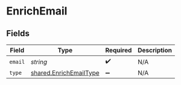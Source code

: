 # EnrichEmail


## Fields

| Field                                                            | Type                                                             | Required                                                         | Description                                                      |
| ---------------------------------------------------------------- | ---------------------------------------------------------------- | ---------------------------------------------------------------- | ---------------------------------------------------------------- |
| `email`                                                          | *string*                                                         | :heavy_check_mark:                                               | N/A                                                              |
| `type`                                                           | [shared.EnrichEmailType](../../models/shared/enrichemailtype.md) | :heavy_minus_sign:                                               | N/A                                                              |